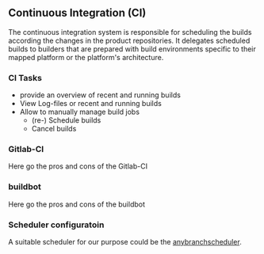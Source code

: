 ## Continuous Integration (CI)
The continuous integration system is responsible for scheduling the builds
according the changes in the product repositories. It delegates scheduled builds
to builders that are prepared with build environments specific to their mapped
platform or the platform's architecture.

### CI Tasks
* provide an overview of recent and running builds
* View Log-files or recent and running builds
* Allow to manually manage build jobs
    * (re-) Schedule builds
    * Cancel builds

### Gitlab-CI
Here go the pros and cons of the Gitlab-CI


### buildbot
Here go the pros and cons of the buildbot

### Scheduler configuratoin
A suitable scheduler for our purpose could be the
[anybranchscheduler](http://docs.buildbot.net/current/manual/cfg-schedulers.html#anybranchscheduler).
